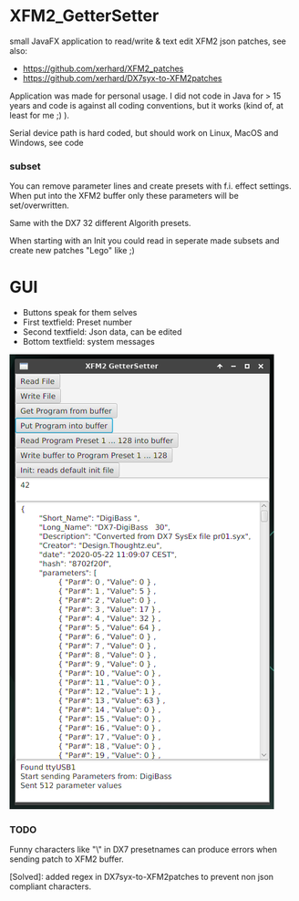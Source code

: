 # XFM2_GetterSetter
small JavaFX application to read/write &amp; text edit XFM2 json patches, see also:

- https://github.com/xerhard/XFM2_patches
- https://github.com/xerhard/DX7syx-to-XFM2patches


Application was made for personal usage. I did not code in Java for > 15 years and code is against all coding conventions, but it works (kind of, at least for me ;) ).

Serial device path is hard coded, but should work on Linux, MacOS and Windows, see code

### subset
You can remove parameter lines and create presets with f.i. effect settings. When put into the XFM2 buffer only these parameters will be set/overwritten.

Same with the DX7 32 different Algorith presets.

When starting with an Init you could read in seperate made subsets and create new patches "Lego" like ;)


# GUI

- Buttons speak for them selves
- First textfield: Preset number
- Second textfield: Json data, can be edited
- Bottom textfield: system messages

![GUI](https://github.com/xerhard/XFM2_GetterSetter/blob/master/images/Screenshot_XFM2_GetterSetter.png "UI XFM2_GetterSetter")

### TODO

Funny characters like "\\" in DX7 presetnames can produce errors when sending patch to XFM2 buffer.

[Solved]: added regex in DX7syx-to-XFM2patches to prevent non json compliant characters.
